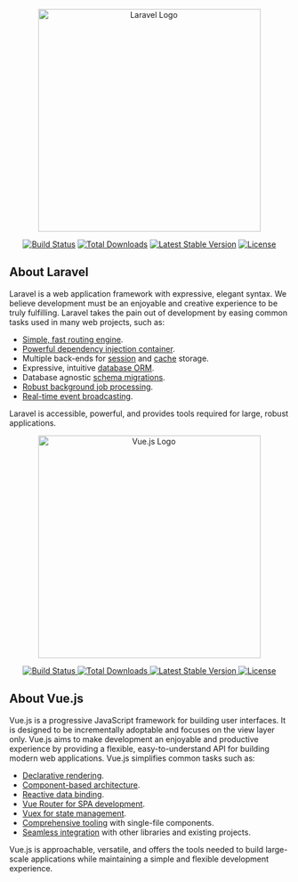 <p align="center"><a href="https://laravel.com" target="_blank"><img src="https://raw.githubusercontent.com/laravel/art/master/logo-lockup/5%20SVG/2%20CMYK/1%20Full%20Color/laravel-logolockup-cmyk-red.svg" width="400" alt="Laravel Logo"></a></p>

<p align="center">
<a href="https://github.com/laravel/framework/actions"><img src="https://github.com/laravel/framework/workflows/tests/badge.svg" alt="Build Status"></a>
<a href="https://packagist.org/packages/laravel/framework"><img src="https://img.shields.io/packagist/dt/laravel/framework" alt="Total Downloads"></a>
<a href="https://packagist.org/packages/laravel/framework"><img src="https://img.shields.io/packagist/v/laravel/framework" alt="Latest Stable Version"></a>
<a href="https://packagist.org/packages/laravel/framework"><img src="https://img.shields.io/packagist/l/laravel/framework" alt="License"></a>
</p>

## About Laravel

Laravel is a web application framework with expressive, elegant syntax. We believe development must be an enjoyable and creative experience to be truly fulfilling. Laravel takes the pain out of development by easing common tasks used in many web projects, such as:

- [Simple, fast routing engine](https://laravel.com/docs/routing).
- [Powerful dependency injection container](https://laravel.com/docs/container).
- Multiple back-ends for [session](https://laravel.com/docs/session) and [cache](https://laravel.com/docs/cache) storage.
- Expressive, intuitive [database ORM](https://laravel.com/docs/eloquent).
- Database agnostic [schema migrations](https://laravel.com/docs/migrations).
- [Robust background job processing](https://laravel.com/docs/queues).
- [Real-time event broadcasting](https://laravel.com/docs/broadcasting).

Laravel is accessible, powerful, and provides tools required for large, robust applications.



<p align="center">
  <a href="https://vuejs.org" target="_blank">
    <img src="https://vuejs.org/images/logo.png" width="400" alt="Vue.js Logo">
  </a>
</p>

<p align="center">
  <a href="https://github.com/vuejs/vue-next/actions">
    <img src="https://github.com/vuejs/vue-next/workflows/ci/badge.svg" alt="Build Status">
  </a>
  <a href="https://www.npmjs.com/package/vue">
    <img src="https://img.shields.io/npm/dt/vue" alt="Total Downloads">
  </a>
  <a href="https://www.npmjs.com/package/vue">
    <img src="https://img.shields.io/npm/v/vue" alt="Latest Stable Version">
  </a>
  <a href="https://github.com/vuejs/vue/blob/main/LICENSE">
    <img src="https://img.shields.io/npm/l/vue" alt="License">
  </a>
</p>

## About Vue.js

Vue.js is a progressive JavaScript framework for building user interfaces. It is designed to be incrementally adoptable and focuses on the view layer only. Vue.js aims to make development an enjoyable and productive experience by providing a flexible, easy-to-understand API for building modern web applications. Vue.js simplifies common tasks such as:

- [Declarative rendering](https://vuejs.org/v2/guide/syntax.html).
- [Component-based architecture](https://vuejs.org/v2/guide/components.html).
- [Reactive data binding](https://vuejs.org/v2/guide/reactivity.html).
- [Vue Router for SPA development](https://router.vuejs.org/).
- [Vuex for state management](https://vuex.vuejs.org/).
- [Comprehensive tooling](https://vuejs.org/v2/guide/single-file-components.html) with single-file components.
- [Seamless integration](https://vuejs.org/v2/guide/installation.html) with other libraries and existing projects.

Vue.js is approachable, versatile, and offers the tools needed to build large-scale applications while maintaining a simple and flexible development experience.


